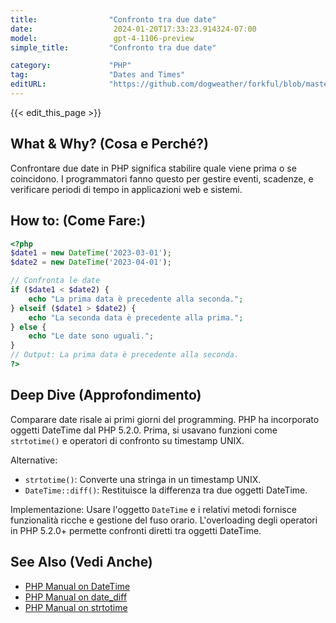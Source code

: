```yaml
---
title:                "Confronto tra due date"
date:                  2024-01-20T17:33:23.914324-07:00
model:                 gpt-4-1106-preview
simple_title:         "Confronto tra due date"

category:             "PHP"
tag:                  "Dates and Times"
editURL:              "https://github.com/dogweather/forkful/blob/master/content/it/php/comparing-two-dates.md"
---
```


{{< edit_this_page >}}

## What & Why? (Cosa e Perché?)
Confrontare due date in PHP significa stabilire quale viene prima o se coincidono. I programmatori fanno questo per gestire eventi, scadenze, e verificare periodi di tempo in applicazioni web e sistemi.

## How to: (Come Fare:)
```PHP
<?php
$date1 = new DateTime('2023-03-01');
$date2 = new DateTime('2023-04-01');

// Confronta le date
if ($date1 < $date2) {
    echo "La prima data è precedente alla seconda.";
} elseif ($date1 > $date2) {
    echo "La seconda data è precedente alla prima.";
} else {
    echo "Le date sono uguali.";
}
// Output: La prima data è precedente alla seconda.
?>
```

## Deep Dive (Approfondimento)
Comparare date risale ai primi giorni del programming. PHP ha incorporato oggetti DateTime dal PHP 5.2.0. Prima, si usavano funzioni come `strtotime()` e operatori di confronto su timestamp UNIX.

Alternative:
- `strtotime()`: Converte una stringa in un timestamp UNIX.
- `DateTime::diff()`: Restituisce la differenza tra due oggetti DateTime.

Implementazione:
Usare l'oggetto `DateTime` e i relativi metodi fornisce funzionalità ricche e gestione del fuso orario. L'overloading degli operatori in PHP 5.2.0+ permette confronti diretti tra oggetti DateTime.

## See Also (Vedi Anche)
- [PHP Manual on DateTime](https://www.php.net/manual/en/class.datetime.php)
- [PHP Manual on date_diff](https://www.php.net/manual/en/function.date-diff.php)
- [PHP Manual on strtotime](https://www.php.net/manual/en/function.strtotime.php)
